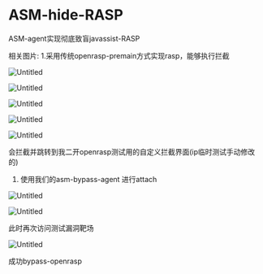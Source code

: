 # ASM-hide-RASP
ASM-agent实现彻底致盲javassist-RASP


相关图片:
1.采用传统openrasp-premain方式实现rasp，能够执行拦截

![Untitled](https://prod-files-secure.s3.us-west-2.amazonaws.com/d5c91784-5a22-4891-81bf-25a192d4daea/e7f688ee-5bc2-4058-af4e-be49c0a69ae5/Untitled.png)

![Untitled](https://prod-files-secure.s3.us-west-2.amazonaws.com/d5c91784-5a22-4891-81bf-25a192d4daea/07007e6d-4119-49e0-9194-f94311c9d118/Untitled.png)

![Untitled](https://prod-files-secure.s3.us-west-2.amazonaws.com/d5c91784-5a22-4891-81bf-25a192d4daea/3fe6e412-8459-491b-89c9-9c5531198126/Untitled.png)

![Untitled](https://prod-files-secure.s3.us-west-2.amazonaws.com/d5c91784-5a22-4891-81bf-25a192d4daea/c2bf73c7-b9d4-460e-a0ab-94deb5018508/Untitled.png)

![Untitled](https://prod-files-secure.s3.us-west-2.amazonaws.com/d5c91784-5a22-4891-81bf-25a192d4daea/67e015f0-5df0-4664-b898-63ae21d315ff/Untitled.png)

会拦截并跳转到我二开openrasp测试用的自定义拦截界面(ip临时测试手动修改的)

1. 使用我们的asm-bypass-agent 进行attach

![Untitled](https://prod-files-secure.s3.us-west-2.amazonaws.com/d5c91784-5a22-4891-81bf-25a192d4daea/02cc113d-74e2-43cd-a178-a9cd2ba03b4a/Untitled.png)

![Untitled](https://prod-files-secure.s3.us-west-2.amazonaws.com/d5c91784-5a22-4891-81bf-25a192d4daea/b7d61180-aaae-41bd-ba76-c0d892abfd0a/Untitled.png)

此时再次访问测试漏洞靶场

![Untitled](https://prod-files-secure.s3.us-west-2.amazonaws.com/d5c91784-5a22-4891-81bf-25a192d4daea/c40febc1-214a-4d88-912c-b6cd95f14ae3/Untitled.png)

成功bypass-openrasp

